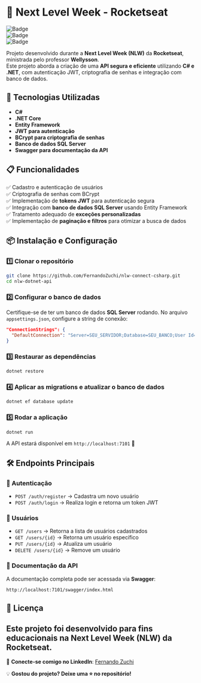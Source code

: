 # 🚀 Next Level Week - Rocketseat

![Badge](https://img.shields.io/badge/Status-Produção-yellow)  
![Badge](https://img.shields.io/badge/Framework-.NET-blue)  
![Badge](https://img.shields.io/badge/Language-C%23-purple)  

Projeto desenvolvido durante a **Next Level Week (NLW)** da **Rocketseat**, ministrada pelo professor **Wellysson**.  
Este projeto aborda a criação de uma **API segura e eficiente** utilizando **C# e .NET**, com autenticação JWT, criptografia de senhas e integração com banco de dados.  

## 📌 Tecnologias Utilizadas  

- **C#**  
- **.NET Core**  
- **Entity Framework**  
- **JWT para autenticação**  
- **BCrypt para criptografia de senhas**  
- **Banco de dados SQL Server**  
- **Swagger para documentação da API**  

## 📋 Funcionalidades  

✅ Cadastro e autenticação de usuários  
✅ Criptografia de senhas com BCrypt  
✅ Implementação de **tokens JWT** para autenticação segura  
✅ Integração com **banco de dados SQL Server** usando Entity Framework  
✅ Tratamento adequado de **exceções personalizadas**  
✅ Implementação de **paginação e filtros** para otimizar a busca de dados  

## 📦 Instalação e Configuração  

### 1️⃣ Clonar o repositório  
```bash
git clone https://github.com/FernandoZuchi/nlw-connect-csharp.git
cd nlw-dotnet-api
```

### 2️⃣ Configurar o banco de dados  
Certifique-se de ter um banco de dados **SQL Server** rodando. No arquivo `appsettings.json`, configure a string de conexão:

```json
"ConnectionStrings": {
  "DefaultConnection": "Server=SEU_SERVIDOR;Database=SEU_BANCO;User Id=SEU_USUARIO;Password=SUA_SENHA;"
}
```

### 3️⃣ Restaurar as dependências  
```bash
dotnet restore
```

### 4️⃣ Aplicar as migrations e atualizar o banco de dados  
```bash
dotnet ef database update
```

### 5️⃣ Rodar a aplicação  
```bash
dotnet run
```

A API estará disponível em `http://localhost:7101` 🚀  

## 🛠 Endpoints Principais  

### 🔹 Autenticação  
- `POST /auth/register` → Cadastra um novo usuário  
- `POST /auth/login` → Realiza login e retorna um token JWT  

### 🔹 Usuários  
- `GET /users` → Retorna a lista de usuários cadastrados  
- `GET /users/{id}` → Retorna um usuário específico  
- `PUT /users/{id}` → Atualiza um usuário  
- `DELETE /users/{id}` → Remove um usuário  

### 🔹 Documentação da API  
A documentação completa pode ser acessada via **Swagger**:  
```
http://localhost:7101/swagger/index.html
```

## 📜 Licença  
Este projeto foi desenvolvido para fins educacionais na **Next Level Week (NLW)** da Rocketseat.  
---

🔗 **Conecte-se comigo no LinkedIn**: [Fernando Zuchi](https://www.linkedin.com/in/fernando-zuchi-ozorio-87350b269/overlay/contact-info/)  

💡 **Gostou do projeto? Deixe uma ⭐ no repositório!**

